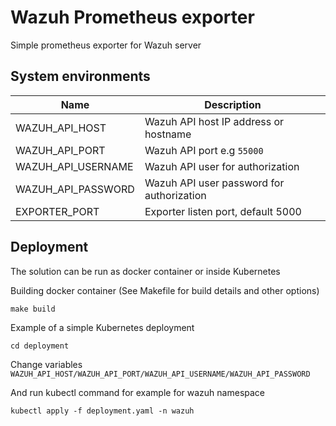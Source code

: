 # Wazuh Prometheus exporter

Simple prometheus exporter for Wazuh server

## System environments

| Name                  | Description                                           |
|-----------------------|-------------------------------------------------------|
| WAZUH_API_HOST        | Wazuh API host IP address or hostname                 |
| WAZUH_API_PORT        | Wazuh API port e.g `55000`                            |
| WAZUH_API_USERNAME    | Wazuh API user for authorization                      |
| WAZUH_API_PASSWORD    | Wazuh API user password for authorization             |
| EXPORTER_PORT         | Exporter listen port, default 5000                    |


## Deployment

The solution can be run as docker container or inside Kubernetes

Building docker container (See Makefile for build details and other options)

```shell
make build

```


Example of a simple Kubernetes deployment

```shell
cd deployment

```

Change variables `WAZUH_API_HOST/WAZUH_API_PORT/WAZUH_API_USERNAME/WAZUH_API_PASSWORD`

And run kubectl command for example for wazuh namespace

```shell
kubectl apply -f deployment.yaml -n wazuh

```
